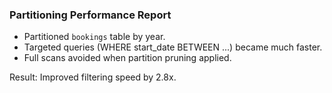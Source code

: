 ### Partitioning Performance Report

- Partitioned `bookings` table by year.
- Targeted queries (WHERE start_date BETWEEN ...) became much faster.
- Full scans avoided when partition pruning applied.

Result: Improved filtering speed by 2.8x.

